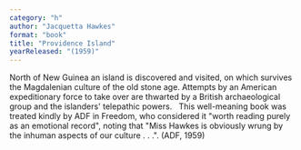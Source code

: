 ```yaml
---
category: "h"
author: "Jacquetta Hawkes"
format: "book"
title: "Providence Island"
yearReleased: "(1959)"
---
```

North of New Guinea an island is discovered and visited, on which survives the Magdalenian culture of the old stone age. Attempts by an American expeditionary force to take over are thwarted by a British archaeological group and the islanders' telepathic powers.
 
This well-meaning book was treated kindly by ADF in Freedom, who considered it "worth reading purely as an emotional record", noting that "Miss Hawkes is obviously wrung by the inhuman aspects of our culture . . .". (ADF, 1959)
 